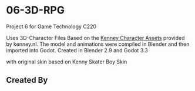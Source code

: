 # 06-3D-RPG

Project 6 for Game Technology C220

Uses 3D-Character Files
Based on the [Kenney Character Assets](https://kenney.itch.io/kenney-character-assets) provided by kenney.nl. The model and animations were compiled in Blender and then imported into Godot.
Created in Blender 2.9 and Godot 3.3

with original skin based on Kenny Skater Boy Skin


## Created By
